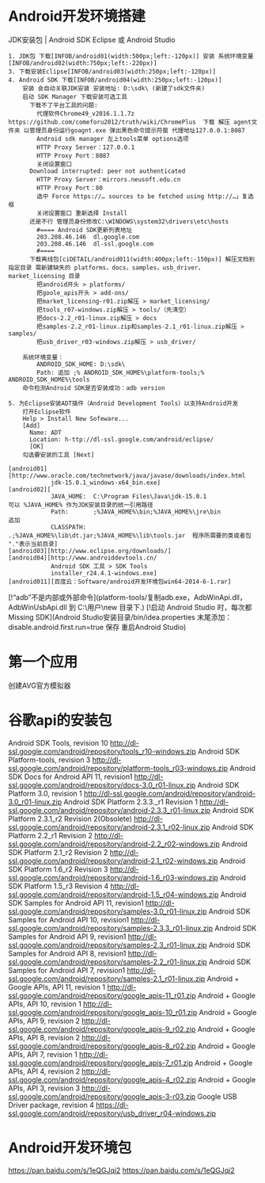 # Android开发环境搭建

JDK安装包 | Android SDK
Eclipse 或 Android Studio


```
1. JDK包 下载[INFOB/android01(width:500px;left:-120px)] 安装 系统环境变量[INFOB/android02(width:750px;left:-220px)] 
3. 下载安装Eclipse[INFOB/android03(width:250px;left:-120px)]
4. Android SDK 下载[INFOB/android04(width:250px;left:-120px)]
    安装 会自动关联JDK安装 安装地址: D:\sdk\ (新建了sdk文件夹)
    启动 SDK Manager 下载安装可选工具
      下载不了平台工具的问题:
        代理软件Chrome49_v2016.1.1.7z https://github.com/comeforu2012/truth/wiki/ChromePlus  下载 解压 agent文件夹 以管理员身份运行goagnt.exe 弹出黑色命令提示符窗 代理地址127.0.0.1:8087
        Android sdk manager 左上tools菜单 options选项 
        HTTP Proxy Server：127.0.0.1 
        HTTP Proxy Port：8087 
        关闭设置窗口
      Download interrupted: peer not authenticated
        HTTP Proxy Server：mirrors.neusoft.edu.cn
        HTTP Proxy Port：80
        选中 Force https://… sources to be fetched using http://…」复选框
        关闭设置窗口 重新选择 Install
      还是不行 管理员身份修改C:\WINDOWS\system32\drivers\etc\hosts
        #==== Android SDK更新列表地址
        203.208.46.146  dl.google.com
        203.208.46.146  dl-ssl.google.com
        #====
      下载离线包[ciDETAIL/android011(width:400px;left:-150px)] 解压文档到指定目录 需新建缺失的 platforms，docs，samples，usb_driver，market_licensing 目录
        把android开头 > platforms/
        把goole_apis开头 > add-ons/
        把market_licensing-r01.zip解压 > market_licensing/
        把tools_r07-windows.zip解压 > tools/（先清空）
        把docs-2.2_r01-linux.zip解压 > docs
        把samples-2.2_r01-linux.zip和samples-2.1_r01-linux.zip解压 > samples/
        把usb_driver_r03-windows.zip解压 > usb_driver/

    系统环境变量：
        ANDROID_SDK_HOME: D:\sdk\
        Path: 追加 ;% ANDROID_SDK_HOME%\platform-tools;% ANDROID_SDK_HOME%\tools
    命令检测Android SDK是否安装成功：adb version
    
5. 为Eclipse安装ADT插件（Android Development Tools）以支持Android开发
    打开Eclipse软件
    Help > Install New Sofeware...
    [Add]  
      Name: ADT  
      Location: h-ttp://dl-ssl.google.com/android/eclipse/  
      [OK]
    勾选要安装的工具 [Next]

[android01][http://www.oracle.com/technetwork/java/javase/downloads/index.html
            jdk-15.0.1_windows-x64_bin.exe]
[android02][            
            JAVA_HOME:  C:\Program Files\Java\jdk-15.0.1                    可以 %JAVA_HOME% 作为JDK安装目录的统一引用路径
            Path:       ;%JAVA_HOME%\bin;%JAVA_HOME%\jre\bin                追加 
            CLASSPATH:  .;%JAVA_HOME%\lib\dt.jar;%JAVA_HOME%\lib\tools.jar  程序所需要的类或者包 "."表示当前目录]
[android03][http://www.eclipse.org/downloads/]
[android04][http://www.androiddevtools.cn/
            Android SDK 工具 > SDK Tools
            installer_r24.4.1-windows.exe]
[android011][百度云：Software/android开发环境包win64-2014-6-1.rar] 
```

[!“adb”不是内部或外部命令](platform-tools/复制adb.exe，AdbWinApi.dll，AdbWinUsbApi.dll 到 C:\用户\new 目录下.)
[!启动 Android Studio 时，每次都 Missing SDK](Android Studio安装目录/bin/idea.properties 末尾添加： disable.android.first.run=true 保存 重启Android Studio) 

# 第一个应用
创建AVG官方模拟器

# 谷歌api的安装包
Android SDK Tools, revision 10	                    http://dl-ssl.google.com/android/repository/tools_r10-windows.zip
Android SDK Platform-tools, revision 3	            http://dl-ssl.google.com/android/repository/platform-tools_r03-windows.zip
Android SDK Docs for Android API 11, revision1	    http://dl-ssl.google.com/android/repository/docs-3.0_r01-linux.zip
Android SDK Platform 3.0, revision 1	              http://dl-ssl.google.com/android/repository/android-3.0_r01-linux.zip
Android SDK Platform 2.3.3._r1 Revision 1	          http://dl-ssl.google.com/android/repository/android-2.3.3_r01-linux.zip
Android SDK Platform 2.3.1_r2 Revision 2(Obsolete)	http://dl-ssl.google.com/android/repository/android-2.3.1_r02-linux.zip
Android SDK Platform 2.2_r1 Revision 2	            http://dl-ssl.google.com/android/repository/android-2.2_r02-windows.zip
Android SDK Platform 2.1_r2 Revision 2	            http://dl-ssl.google.com/android/repository/android-2.1_r02-windows.zip
Android SDK Platform 1.6_r2 Revision 3	            http://dl-ssl.google.com/android/repository/android-1.6_r03-windows.zip
Android SDK Platform 1.5_r3 Revision 4	            http://dl-ssl.google.com/android/repository/android-1.5_r04-windows.zip
Android SDK Samples for Android API 11, revision1	  http://dl-ssl.google.com/android/repository/samples-3.0_r01-linux.zip
Android SDK Samples for Android API 10, revision1	  http://dl-ssl.google.com/android/repository/samples-2.3.3_r01-linux.zip
Android SDK Samples for Android API 9, revision1	  http://dl-ssl.google.com/android/repository/samples-2.3_r01-linux.zip
Android SDK Samples for Android API 8, revision1	  http://dl-ssl.google.com/android/repository/samples-2.2_r01-linux.zip
Android SDK Samples for Android API 7, revision1	  http://dl-ssl.google.com/android/repository/samples-2.1_r01-linux.zip
Android + Google APIs, API 11, revision 1	          http://dl-ssl.google.com/android/repository/google_apis-11_r01.zip
Android + Google APIs, API 10, revision 1	          http://dl-ssl.google.com/android/repository/google_apis-10_r01.zip
Android + Google APIs, API 9, revision 2	          http://dl-ssl.google.com/android/repository/google_apis-9_r02.zip
Android + Google APIs, API 8, revision 2	          http://dl-ssl.google.com/android/repository/google_apis-8_r02.zip
Android + Google APIs, API 7, revision 1	          http://dl-ssl.google.com/android/repository/google_apis-7_r01.zip
Android + Google APIs, API 4, revision 2	          http://dl-ssl.google.com/android/repository/google_apis-4_r02.zip
Android + Google APIs, API 3, revision 3	          http://dl-ssl.google.com/android/repository/google_apis-3-r03.zip
Google USB Driver package, revision 4	              https://dl-ssl.google.com/android/repository/usb_driver_r04-windows.zip

# Android开发环境包
https://pan.baidu.com/s/1eQGJqi2 
https://pan.baidu.com/s/1eQGJqi2
